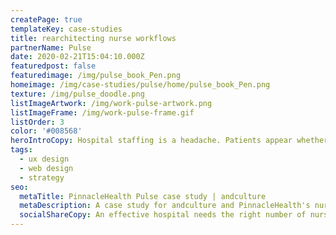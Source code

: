 ```yaml
---
createPage: true
templateKey: case-studies
title: rearchitecting nurse workflows
partnerName: Pulse
date: 2020-02-21T15:04:10.000Z
featuredpost: false
featuredimage: /img/pulse_book_Pen.png
homeimage: /img/case-studies/pulse/home/pulse_book_Pen.png
texture: /img/pulse_doodle.png
listImageArtwork: /img/work-pulse-artwork.png
listImageFrame: /img/work-pulse-frame.gif
listOrder: 3
color: '#008568'
heroIntroCopy: Hospital staffing is a headache. Patients appear whether you are properly staffed or not. How could PinnacleHealth nurse managers make real-time, data-driven decisions on how many nurses to have on hand, rather than best guesses using limited data locked in spreadsheets?
tags:
  - ux design
  - web design
  - strategy
seo:
  metaTitle: PinnacleHealth Pulse case study | andculture
  metaDescription: A case study for andculture and PinnacleHealth's nurse scheduling platform
  socialShareCopy: An effective hospital needs the right number of nurses at the right time. andculture and PinnacleHealth (UPMC) developed a solution that's just what the doctor ordered.
---
```

